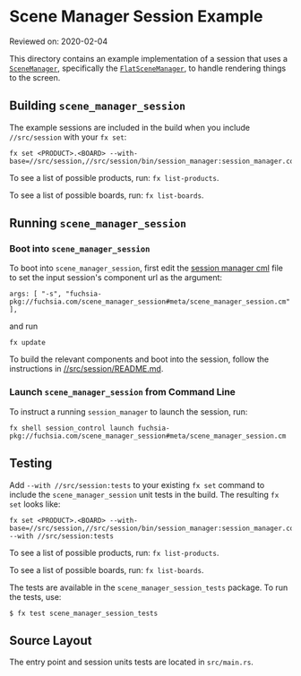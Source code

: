 # Scene Manager Session Example

Reviewed on: 2020-02-04

This directory contains an example implementation of a session that uses a [`SceneManager`](//src/session/lib/scene_management/src/scene_manager.rs), specifically the [`FlatSceneManager`](//src/session/lib/scene_management/src/flat_scene_manager.rs), to handle rendering things to the screen.

## Building `scene_manager_session`

The example sessions are included in the build when you include `//src/session` with your `fx set`:

```
fx set <PRODUCT>.<BOARD> --with-base=//src/session,//src/session/bin/session_manager:session_manager.config
```

To see a list of possible products, run: `fx list-products`.

To see a list of possible boards, run: `fx list-boards`.

## Running `scene_manager_session`
### Boot into `scene_manager_session`

To boot into `scene_manager_session`, first edit the [session manager cml](//src/session/bin/session_manager/meta/session_manager.cml) file to set the input session's component url as the argument:
```
args: [ "-s", "fuchsia-pkg://fuchsia.com/scene_manager_session#meta/scene_manager_session.cm" ],
```
and run
```
fx update
```

To build the relevant components and boot into the session, follow the instructions in [//src/session/README.md](//src/session/README.md).

### Launch `scene_manager_session` from Command Line

To instruct a running `session_manager` to launch the session, run:
```
fx shell session_control launch fuchsia-pkg://fuchsia.com/scene_manager_session#meta/scene_manager_session.cm
```

## Testing

Add `--with //src/session:tests` to your existing `fx set` command to include the `scene_manager_session` unit tests in the build. The resulting `fx set` looks like:
```
fx set <PRODUCT>.<BOARD> --with-base=//src/session,//src/session/bin/session_manager:session_manager.config --with //src/session:tests
```
To see a list of possible products, run: `fx list-products`.

To see a list of possible boards, run: `fx list-boards`.

The tests are available in the `scene_manager_session_tests` package. To run the tests, use:
```
$ fx test scene_manager_session_tests
```

## Source Layout

The entry point and session units tests are located in `src/main.rs`.
